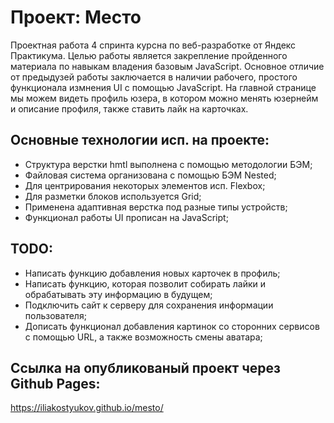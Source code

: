 # Проект: Место

Проектная работа 4 спринта курсна по веб-разработке от Яндекс Практикума. Целью работы является закрепление
пройденного материала по навыкам владения базовым JavaScript. Основное отличие от предыдузей работы заключается в наличии рабочего, простого функционала измнения UI с помощью JavaScript. На главной странице мы можем видеть
профиль юзера, в котором можно менять юзернейм и описание профиля, также ставить лайк на карточках.

## Основные технологии исп. на проекте:
* Структура верстки hmtl выполнена с помощью методологии БЭМ;
* Файловая система организована с помощью БЭМ Nested;
* Для центрирования некоторых элементов исп. Flexbox;
* Для разметки блоков используется Grid;
* Применена адаптивная верстка под разные типы устройств;
* Функционал работы UI прописан на JavaScript;

## TODO:
* Написать функцию добавления новых карточек в профиль;
* Написать функцию, которая позволит собирать лайки и обрабатывать эту информацию в будущем;
* Подключить сайт к серверу для сохранения информации пользователя;
* Дописать функционал добавления картинок со сторонних сервисов с помощью URL,
а также возможность смены аватара;

## Ссылка на опубликованый проект через Github Pages:
https://iliakostyukov.github.io/mesto/
